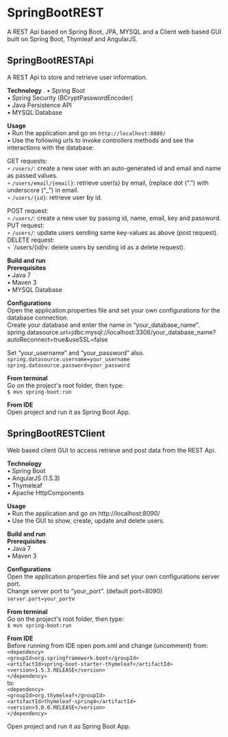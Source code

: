 # SpringBootREST
A REST Api based on Spring Boot, JPA, MYSQL and a Client web based GUI built on Spring Boot, Thymleaf and AngularJS.  

## SpringBootRESTApi ##

A REST Api to store and retrieve user information.  

**Technology** . 
	•	Spring Boot   
	•	Spring Security (BCryptPasswordEncoder)  
	•	Java Persistence API  
	•	MYSQL Database  

**Usage**  
	•	Run the application and go on `http://localhost:8080/`  
	•	Use the following urls to invoke controllers methods and see the interactions with the database:  
	
GET requests:  
	◦	`/users/`: create a new user with an auto-generated id and email and name as passed values.  
	◦	`/users/email/{email}`: retrieve user(s) by email, (replace dot (“.”) with underscore (“_”) in email.  
	◦	`/users/{id}`: retrieve user by id.  

POST request:  
	◦	`/users/`: create a new user by passing id, name, email, key and password.  
PUT request:  
	◦	`/users/`: update users sending same key-values as above (post request).  
DELETE request:  
	◦	`/users/{id}v: delete users by sending id as a delete request).  

  
**Build and run**  
**Prerequisites**  
	•	Java 7  
	•	Maven 3  
	•	MYSQL Database  
  
**Configurations**  
Open the application.properties file and set your own configurations for the database connection.  
Create your database and enter the name in “your_database_name”.   
spring.datasource.url=jdbc:mysql://localhost:3306/your_database_name?autoReconnect=true&useSSL=false  

Set “your_username” and “your_password” also.  
`spring.datasource.username=your_username`  
`spring.datasource.password=your_password`  
  
**From terminal**  
Go on the project's root folder, then type:  
`$ mvn spring-boot:run`  
  
**From IDE**  
Open project and run it as Spring Boot App.  


## SpringBootRESTClient ##  
  
Web based client GUI to access retrieve and post data from the REST Api.  
  
**Technology**  
	•	Spring Boot  
	•	AngularJS (1.5.3)  
	•	Thymeleaf  
	•	Apache HttpComponents  

**Usage**  
	•	Run the application and go on http://localhost:8090/  
	•	Use the GUI to show, create, update and delete users.  


**Build and run**  
**Prerequisites**  
	•	Java 7  
	•	Maven 3  

**Configurations**  
Open the application.properties file and set your own configurations server port.  
Change server port to “your_port”. (default port=8090)  
`server.port=your_port`v

**From terminal**  
Go on the project's root folder, then type:  
`$ mvn spring-boot:run`  

**From IDE**  
Before running from IDE open pom.xml and change (uncomment) from:  
`<dependency>`  
	`<groupId>org.springframework.boot</groupId>`  
	`<artifactId>spring-boot-starter-thymeleaf</artifactId>`  
	`<version>1.5.3.RELEASE</version>`  
`</dependency>`  
to:  
`<dependency>`  
	`<groupId>org.thymeleaf</groupId>`  
	`<artifactId>thymeleaf-spring4</artifactId>`  
	`<version>3.0.0.RELEASE</version>`  
`</dependency>`  
  
Open project and run it as Spring Boot App.  
